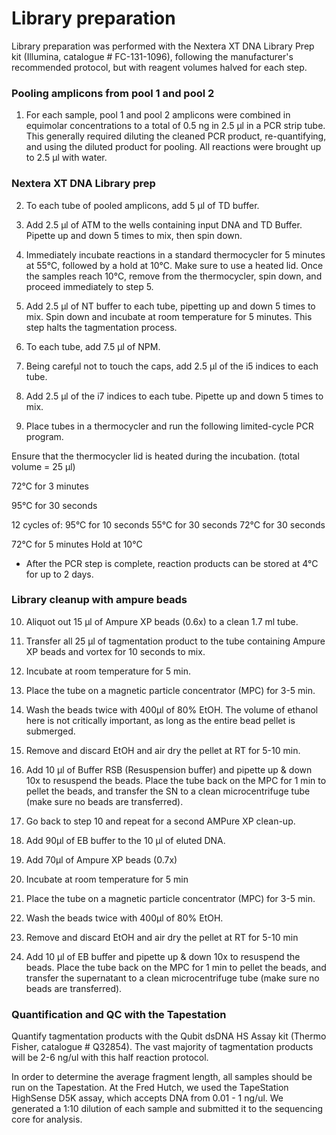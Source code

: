 # Library preparation

Library preparation was performed with the Nextera XT DNA Library Prep kit (Illumina, catalogue # FC-131-1096), following the manufacturer's recommended protocol, but with reagent volumes halved for each step. 

### Pooling amplicons from pool 1 and pool 2 
1. For each sample, pool 1 and pool 2 amplicons were combined in equimolar concentrations to a total of 0.5 ng in 2.5 µl in a PCR strip tube. This generally required diluting the cleaned PCR product, re-quantifying, and using the diluted product for pooling. All reactions were brought up to 2.5 µl with water. 

### Nextera XT DNA Library prep
2. To each tube of pooled amplicons, add 5 µl of TD buffer. 

3. Add 2.5 μl of ATM to the wells containing input DNA and TD Buffer. Pipette up and down 5 times to mix, then spin down. 

4. Immediately incubate reactions in a standard thermocycler for 5 minutes at 55°C, followed by a hold at 10°C. Make sure to use a heated lid. Once the samples reach 10°C, remove from the thermocycler, spin down, and proceed immediately to step 5. 

5. Add 2.5 µl of NT buffer to each tube, pipetting up and down 5 times to mix. Spin down and incubate at room temperature for 5 minutes. This step halts the tagmentation process. 

6. To each tube, add 7.5 µl of NPM. 

7. Being carefµl not to touch the caps, add 2.5 µl of the i5 indices to each tube. 

8. Add 2.5 µl of the i7 indices to each tube. Pipette up and down 5 times to mix. 

9. Place tubes in a thermocycler and run the following limited-cycle PCR program. 

Ensure that the thermocycler lid is heated during the incubation. (total volume = 25 µl)

72°C for 3 minutes

95°C for 30 seconds


12 cycles of:
95°C for 10 seconds
55°C for 30 seconds
72°C for 30 seconds


72°C for 5 minutes
Hold at 10°C

* After the PCR step is complete, reaction products can be stored at 4°C for up to 2 days. 

### Library cleanup with ampure beads
10. Aliquot out 15 µl of Ampure XP beads (0.6x) to a clean 1.7 ml tube.

11. Transfer all 25 µl of tagmentation product to the tube containing Ampure XP beads and vortex for 10 seconds to mix. 

12. Incubate at room temperature for 5 min. 

13. Place the tube on a magnetic particle concentrator (MPC) for 3-5 min. 

14. Wash the beads twice with 400µl of 80% EtOH. The volume of ethanol here is not critically important, as long as the entire bead pellet is submerged. 

15. Remove and discard EtOH and air dry the pellet at RT for 5-10 min. 

16. Add 10 μl of Buffer RSB (Resuspension buffer) and pipette up & down 10x to resuspend the beads. Place the tube back on the MPC for 1 min to pellet the beads, and transfer the SN to a clean microcentrifuge tube (make sure no beads are transferred).

17. Go back to step 10 and repeat for a second AMPure XP clean-up. 

18. Add 90µl of EB buffer to the 10 µl of eluted DNA. 

19. Add 70µl of Ampure XP beads (0.7x)

20. Incubate at room temperature for 5 min

21. Place the tube on a magnetic particle concentrator (MPC) for 3-5 min.

22. Wash the beads twice with 400µl of 80% EtOH.

23. Remove and discard EtOH and air dry the pellet at RT for 5-10 min

24. Add 10 μl of EB buffer and pipette up & down 10x to resuspend the beads. Place the tube back on the MPC for 1 min to pellet the beads, and transfer the supernatant to a clean microcentrifuge tube (make sure no beads are transferred).


### Quantification and QC with the Tapestation
Quantify tagmentation products with the Qubit dsDNA HS Assay kit (Thermo Fisher, catalogue # Q32854). The vast majority of tagmentation products will be 2-6 ng/ul with this half reaction protocol. 

In order to determine the average fragment length, all samples should be run on the Tapestation. At the Fred Hutch, we used the TapeStation HighSense D5K assay, which accepts DNA from 0.01 - 1 ng/ul. We generated a 1:10 dilution of each sample and submitted it to the sequencing core for analysis. 
